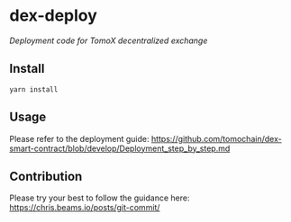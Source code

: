 # dex-deploy
_Deployment code for TomoX decentralized exchange_

## Install
```
yarn install
```

## Usage

Please refer to the deployment guide: https://github.com/tomochain/dex-smart-contract/blob/develop/Deployment_step_by_step.md

## Contribution

Please try your best to follow the guidance here:
https://chris.beams.io/posts/git-commit/

